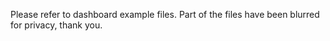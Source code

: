 Please refer to dashboard example files. Part of the files have been blurred for privacy, thank you.
